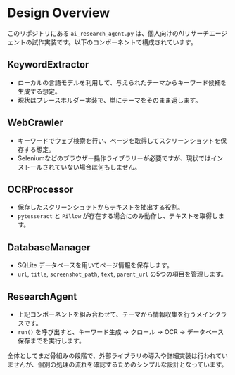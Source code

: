 # Design Overview

このリポジトリにある `ai_research_agent.py` は、個人向けのAIリサーチエージェントの試作実装です。以下のコンポーネントで構成されています。

## KeywordExtractor
- ローカルの言語モデルを利用して、与えられたテーマからキーワード候補を生成する想定。
- 現状はプレースホルダー実装で、単にテーマをそのまま返します。

## WebCrawler
- キーワードでウェブ検索を行い、ページを取得してスクリーンショットを保存する想定。
- Seleniumなどのブラウザー操作ライブラリーが必要ですが、現状ではインストールされていない場合は何もしません。

## OCRProcessor
- 保存したスクリーンショットからテキストを抽出する役割。
- `pytesseract` と `Pillow` が存在する場合にのみ動作し、テキストを取得します。

## DatabaseManager
- SQLite データベースを用いてページ情報を保存します。
- `url`, `title`, `screenshot_path`, `text`, `parent_url` の5つの項目を管理します。

## ResearchAgent
- 上記コンポーネントを組み合わせて、テーマから情報収集を行うメインクラスです。
- `run()` を呼び出すと、キーワード生成 → クロール → OCR → データベース保存までを実行します。

全体としてまだ骨組みの段階で、外部ライブラリの導入や詳細実装は行われていませんが、個別の処理の流れを確認するためのシンプルな設計となっています。
